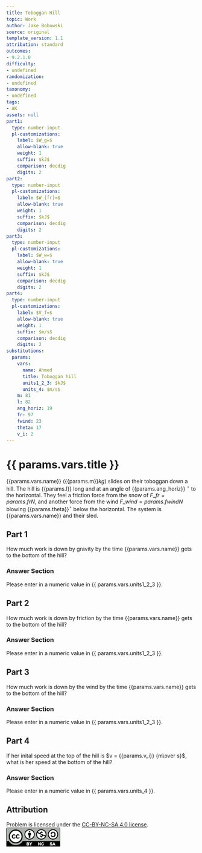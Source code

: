 ```yaml
---
title: Toboggan Hill
topic: Work
author: Jake Bobowski
source: original
template_version: 1.1
attribution: standard
outcomes:
- 9.2.1.0
difficulty:
- undefined
randomization:
- undefined
taxonomy:
- undefined
tags:
- AK
assets: null
part1:
  type: number-input
  pl-customizations:
    label: $W_g=$
    allow-blank: true
    weight: 1
    suffix: $kJ$
    comparison: decdig
    digits: 2
part2:
  type: number-input
  pl-customizations:
    label: $W_{fr}=$
    allow-blank: true
    weight: 1
    suffix: $kJ$
    comparison: decdig
    digits: 2
part3:
  type: number-input
  pl-customizations:
    label: $W_w=$
    allow-blank: true
    weight: 1
    suffix: $kJ$
    comparison: decdig
    digits: 2
part4:
  type: number-input
  pl-customizations:
    label: $V_f=$
    allow-blank: true
    weight: 1
    suffix: $m/s$
    comparison: decdig
    digits: 2
substitutions:
  params:
    vars:
      name: Ahmed
      title: Toboggan hill
      units1_2_3: $kJ$
      units_4: $m/s$
    m: 81
    l: 82
    ang_horiz: 19
    fr: 97
    fwind: 23
    theta: 17
    v_i: 2
---
```

# {{ params.vars.title }}
{{params.vars.name}} ({{params.m}}$kg$) slides on their toboggan down a hill. The hill is {{params.l}} long and at an angle of {{params.ang_horiz}} $^\circ$ to the horizontal. They feel a friction force from the snow of $F\_{fr} = {{params.fr}} N$, and another force from the wind $F\_{wind} = {{params.fwind}} N$ blowing {{params.theta}}$^\circ$ below the horizontal. The system is {{params.vars.name}} and their sled.

## Part 1

How much work is down by gravity by the time {{params.vars.name}} gets to the bottom of the hill?

### Answer Section

Please enter in a numeric value in {{ params.vars.units1_2_3 }}.

## Part 2

How much work is down by friction by the time {{params.vars.name}} gets to the bottom of the hill?

### Answer Section

Please enter in a numeric value in {{ params.vars.units1_2_3 }}.

## Part 3

How much work is down by the wind by the time {{params.vars.name}} gets to the bottom of the hill?

### Answer Section

Please enter in a numeric value in {{ params.vars.units1_2_3 }}.

## Part 4

If her inital speed at the top of the hill is $v = {{params.v_i}} {m\over s}$, what is her speed at the bottom of the hill?

### Answer Section

Please enter in a numeric value in {{ params.vars.units_4 }}.

## Attribution

Problem is licensed under the [CC-BY-NC-SA 4.0 license](https://creativecommons.org/licenses/by-nc-sa/4.0/).<br> ![The Creative Commons 4.0 license requiring attribution-BY, non-commercial-NC, and share-alike-SA license.](https://raw.githubusercontent.com/firasm/bits/master/by-nc-sa.png)